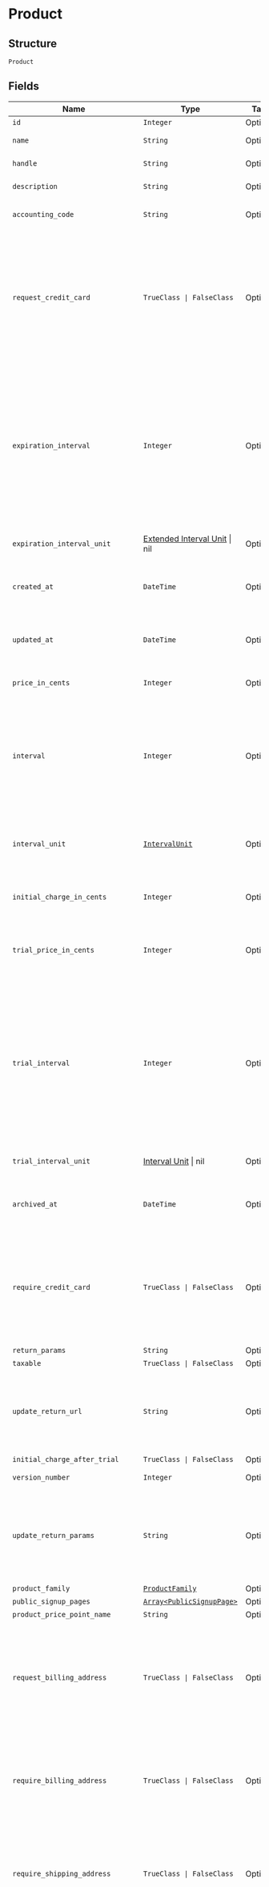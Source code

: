 
# Product

## Structure

`Product`

## Fields

| Name | Type | Tags | Description |
|  --- | --- | --- | --- |
| `id` | `Integer` | Optional | - |
| `name` | `String` | Optional | The product name |
| `handle` | `String` | Optional | The product API handle |
| `description` | `String` | Optional | The product description |
| `accounting_code` | `String` | Optional | E.g. Internal ID or SKU Number |
| `request_credit_card` | `TrueClass \| FalseClass` | Optional | Deprecated value that can be ignored unless you have legacy hosted pages. For Public Signup Page users, please read this attribute from under the signup page. |
| `expiration_interval` | `Integer` | Optional | A numerical interval for the length a subscription to this product will run before it expires. See the description of interval for a description of how this value is coupled with an interval unit to calculate the full interval |
| `expiration_interval_unit` | [Extended Interval Unit](../../doc/models/extended-interval-unit.md) \| nil | Optional | This is a container for one-of cases. |
| `created_at` | `DateTime` | Optional | Timestamp indicating when this product was created |
| `updated_at` | `DateTime` | Optional | Timestamp indicating when this product was last updated |
| `price_in_cents` | `Integer` | Optional | The product price, in integer cents |
| `interval` | `Integer` | Optional | The numerical interval. i.e. an interval of ‘30’ coupled with an interval_unit of day would mean this product would renew every 30 days |
| `interval_unit` | [`IntervalUnit`](../../doc/models/interval-unit.md) | Optional | A string representing the interval unit for this product, either month or day |
| `initial_charge_in_cents` | `Integer` | Optional | The up front charge you have specified. |
| `trial_price_in_cents` | `Integer` | Optional | The price of the trial period for a subscription to this product, in integer cents. |
| `trial_interval` | `Integer` | Optional | A numerical interval for the length of the trial period of a subscription to this product. See the description of interval for a description of how this value is coupled with an interval unit to calculate the full interval |
| `trial_interval_unit` | [Interval Unit](../../doc/models/interval-unit.md) \| nil | Optional | This is a container for one-of cases. |
| `archived_at` | `DateTime` | Optional | Timestamp indicating when this product was archived |
| `require_credit_card` | `TrueClass \| FalseClass` | Optional | Boolean that controls whether a payment profile is required to be entered for customers wishing to sign up on this product. |
| `return_params` | `String` | Optional | - |
| `taxable` | `TrueClass \| FalseClass` | Optional | - |
| `update_return_url` | `String` | Optional | The url to which a customer will be returned after a successful account update |
| `initial_charge_after_trial` | `TrueClass \| FalseClass` | Optional | - |
| `version_number` | `Integer` | Optional | The version of the product |
| `update_return_params` | `String` | Optional | The parameters will append to the url after a successful account update. See [help documentation](https://help.chargify.com/products/product-editing.html#return-parameters-after-account-update) |
| `product_family` | [`ProductFamily`](../../doc/models/product-family.md) | Optional | - |
| `public_signup_pages` | [`Array<PublicSignupPage>`](../../doc/models/public-signup-page.md) | Optional | - |
| `product_price_point_name` | `String` | Optional | - |
| `request_billing_address` | `TrueClass \| FalseClass` | Optional | A boolean indicating whether to request a billing address on any Self-Service Pages that are used by subscribers of this product. |
| `require_billing_address` | `TrueClass \| FalseClass` | Optional | A boolean indicating whether a billing address is required to add a payment profile, especially at signup. |
| `require_shipping_address` | `TrueClass \| FalseClass` | Optional | A boolean indicating whether a shipping address is required for the customer, especially at signup. |
| `tax_code` | `String` | Optional | A string representing the tax code related to the product type. This is especially important when using the Avalara service to tax based on locale. This attribute has a max length of 10 characters. |
| `default_product_price_point_id` | `Integer` | Optional | - |
| `use_site_exchange_rate` | `TrueClass \| FalseClass` | Optional | - |
| `item_category` | `String` | Optional | One of the following: Business Software, Consumer Software, Digital Services, Physical Goods, Other |
| `product_price_point_id` | `Integer` | Optional | - |
| `product_price_point_handle` | `String` | Optional | - |

## Example (as JSON)

```json
{
  "id": 180,
  "name": "name4",
  "handle": "handle0",
  "description": "description4",
  "accounting_code": "accounting_code0"
}
```

